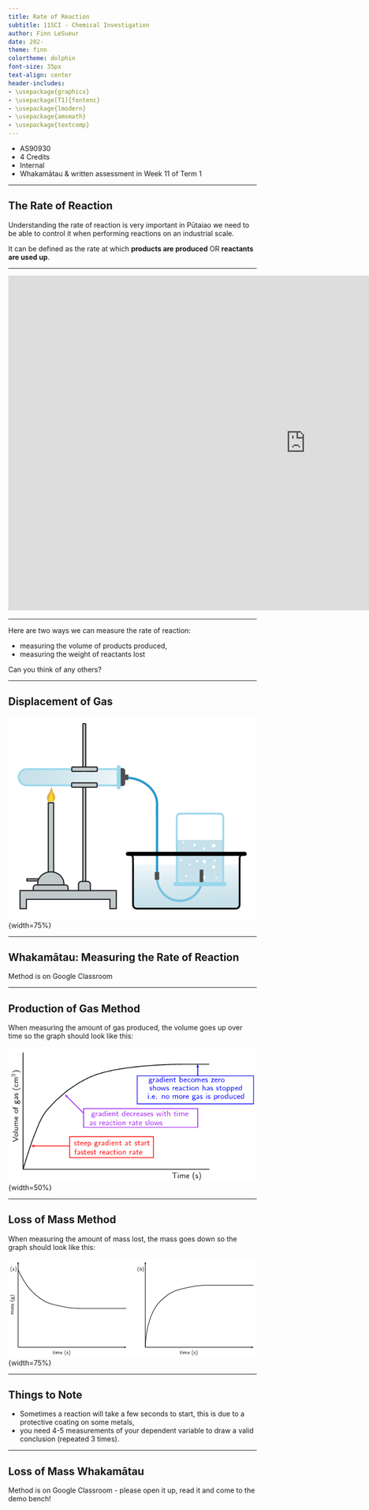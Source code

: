 ```yaml
---
title: Rate of Reaction
subtitle: 11SCI - Chemical Investigation
author: Finn LeSueur
date: 202-
theme: finn
colortheme: dolphin
font-size: 35px
text-align: center
header-includes:
- \usepackage{graphicx}
- \usepackage[T1]{fontenc}
- \usepackage{lmodern}
- \usepackage{amsmath}
- \usepackage{textcomp}
---
```


- AS90930
- 4 Credits
- Internal
- Whakamātau & written assessment in Week 11 of Term 1

---

## The Rate of Reaction

Understanding the rate of reaction is very important in Pūtaiao we need to be able to control it when performing reactions on an industrial scale.

It can be defined as the rate at which __products are produced__ OR __reactants are used up__.

---

<iframe width="1206" height="678" src="https://www.youtube.com/embed/NhdtqnEfa9w" frameborder="0" allow="accelerometer; autoplay; encrypted-media; gyroscope; picture-in-picture" allowfullscreen></iframe>

---

Here are two ways we can measure the rate of reaction:

- measuring the volume of products produced,
- measuring the weight of reactants lost

Can you think of any others?

---

## Displacement of Gas

![](../assets/1-displacement.png){width=75%}

---

## Whakamātau: Measuring the Rate of Reaction

Method is on Google Classroom

---

## Production of Gas Method

When measuring the amount of gas produced, the volume goes up over time so the graph should look like this:

![](../assets/1-gas-produced-graph.png){width=50%}

---

## Loss of Mass Method

When measuring the amount of mass lost, the mass goes down so the graph should look like this:

![](../assets/1-mass-loss-graph.png){width=75%}

---

## Things to Note

- Sometimes a reaction will take a few seconds to start, this is due to a protective coating on some metals,
- you need 4-5 measurements of your dependent variable to draw a valid conclusion (repeated 3 times).

---

## Loss of Mass Whakamātau

Method is on Google Classroom - please open it up, read it and come to the demo bench!



